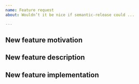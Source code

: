 ```yaml
---
name: Feature request
about: Wouldn’t it be nice if semantic-release could ...

---
```


## New feature motivation

<!-- Describe the context, the use-case and the advantages of the feature request. -->

## New feature description

<!-- Describe the functional changes that would have to be made in semantic-release or its plugins. -->

## New feature implementation

<!-- Optionally describe the technical changes to be made in semantic-release or its plugins. -->